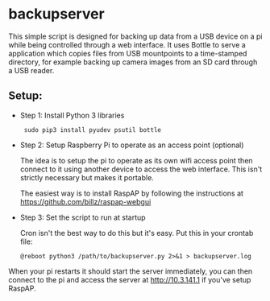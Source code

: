 # backupserver

This simple script is designed for backing up data from a USB device on a pi while being controlled through a web interface.
It uses Bottle to serve a application which copies files from USB mountpoints to a time-stamped directory, for example
backing up camera images from an SD card through a USB reader.

## Setup:

 * Step 1: Install Python 3 libraries

        sudo pip3 install pyudev psutil bottle
    
 * Step 2: Setup Raspberry Pi to operate as an access point (optional)
 
   The idea is to setup the pi to operate as its own wifi access point then connect to it using another device to access the web interface. This isn't strictly necessary but makes it portable.
 
   The easiest way is to install RaspAP by following the instructions at https://github.com/billz/raspap-webgui
 
 * Step 3: Set the script to run at startup
 
   Cron isn't the best way to do this but it's easy. Put this in your crontab file:
 
       @reboot python3 /path/to/backupserver.py 2>&1 > backupserver.log
 
When your pi restarts it should start the server immediately, you can then connect to the pi and access the server at 
http://10.3.141.1 if you've setup RaspAP.

